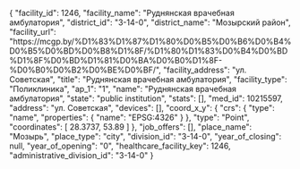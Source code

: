 {
    "facility_id": 1246,
    "facility_name": "Руднянская врачебная амбулатория",
    "district_id": "3-14-0",
    "district_name": "Мозырский район",
    "facility_url": "https:\/\/mcgp.by\/%D1%83%D1%87%D1%80%D0%B5%D0%B6%D0%B4%D0%B5%D0%BD%D0%B8%D1%8F\/%D1%80%D1%83%D0%B4%D0%BD%D1%8F%D0%BD%D1%81%D0%BA%D0%B0%D1%8F-%D0%B0%D0%B2%D0%BE%D0%BF\/",
    "facility_address": "ул. Советская",
    "title": "Руднянская врачебная амбулатория",
    "facility_type": "Поликлиника",
    "ap_1": "1",
    "name": "Руднянская врачебная амбулатория",
    "state": "public institution",
    "stats": [],
    "med_id": 10215597,
    "address": "ул. Советская",
    "devices": [],
    "coord_x_y": {
        "crs": {
            "type": "name",
            "properties": {
                "name": "EPSG:4326"
            }
        },
        "type": "Point",
        "coordinates": [
            28.3737,
            53.89
        ]
    },
    "job_offers": [],
    "place_name": "Мозырь",
    "place_type": "city",
    "division_id": "3-14-0",
    "year_of_closing": null,
    "year_of_opening": "0",
    "healthcare_facility_key": 1246,
    "administrative_division_id": "3-14-0"
}